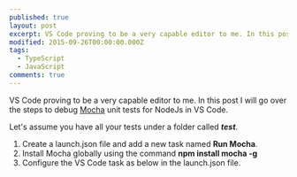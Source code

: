 ```yaml
---
published: true
layout: post
excerpt: VS Code proving to be a very capable editor to me. In this post I will go over the steps to debug Mocha unit tests for NodeJs in VS Code.
modified: 2015-09-26T00:00:00.000Z
tags: 
  - TypeScript
  - JavaScript
comments: true
---
```



VS Code proving to be a very capable editor to me. In this post I will go over the steps to debug [Mocha](https://mochajs.org/) unit tests for NodeJs in VS Code.

Let's assume you have all your tests under a folder called **_test_**. 

1. Create a launch.json file and add a new task named **Run Mocha**.
2. Install Mocha globally using the command **npm install mocha -g**
3. Configure the VS Code task as below in the launch.json file.

<script src="https://gist.github.com/Raathigesh/2dd2979a358b7fc93177.js"></script>


